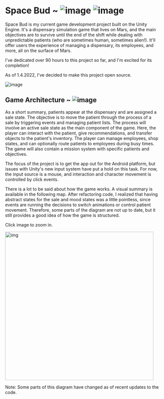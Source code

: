 # Space Bud ~ ![image](https://user-images.githubusercontent.com/67746675/148153092-5e0789ba-4f2d-4765-a6f2-a2d5d28baf22.png) ![image](https://user-images.githubusercontent.com/67746675/148153527-7c31477b-2673-465a-b46d-a9c2ffbd4e72.png)

Space Bud is my current game development project built on the Unity Engine. It's a dispensary simulation game that lives on Mars, and the main objectives are to survive until the end of the shift while dealing with unpredictable patients (who are sometimes human, sometimes alien!). It'll offer users the experience of managing a dispensary, its employees, and more, all on the surface of Mars.

I've dedicated over 90 hours to this project so far, and I'm excited for its completion!

As of 1.4.2022, I've decided to make this project open source.

![image](https://user-images.githubusercontent.com/67746675/148143629-94f68832-2811-4732-95bc-c658c451498c.png)


## Game Architecture ~ ![image](https://user-images.githubusercontent.com/67746675/148153320-0a210a1e-3961-4eb7-a8c5-069f56ef03de.png)

As a short summary, patients appear at the dispensary and are assigned a sale state. The objective is to move the patient through the process of a sale by triggering events and managing patient lists. The process will involve an active sale state as the main component of the game. Here, the player can interact with the patient, give recommendations, and transfer objects to the patient's inventory. The player can manage employees, shop states, and can optionally route patients to employees during busy times. The game will also contain a mission system with specific patients and objectives. 

The focus of the project is to get the app out for the Android platform, but issues with Unity's new input system have put a hold on this task. For now, the input source is a mouse, and interaction and character movement is controlled by click events. 

There is a lot to be said about how the game works. A visual summary is available in the following map. After refactoring code, I realized that having abstract states for the sale and mood states was a little pointless, since events are running the decisions to switch animations or control patient movement. Therefore, some parts of the diagram are not up to date, but it still provides a good idea of how the game is structured. 

Click image to zoom in.

<img src="https://user-images.githubusercontent.com/67746675/148151140-5ed27054-4025-46bf-96f1-c9ff5345f76e.png" alt="img" width="480"/>

Note: Some parts of this diagram have changed as of recent updates to the code.
